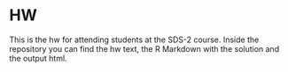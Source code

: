 # HW

This is the hw for attending students at the SDS-2 course.
Inside the repository you can find the hw text, the R Markdown with the solution and the output html.